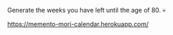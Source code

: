 Generate the weeks you have left until the age of 80.
💀

https://memento-mori-calendar.herokuapp.com/

